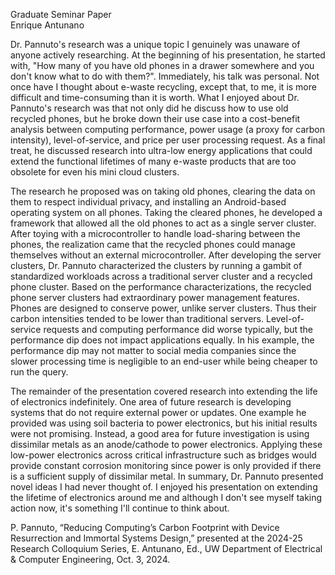 Graduate Seminar Paper <br>
Enrique Antunano <br>

Dr. Pannuto's research was a unique topic I genuinely was unaware of anyone actively researching. At the beginning of his presentation, he started with, "How many of you have old phones in a drawer somewhere and you don't know what to do with them?". Immediately, his talk was personal. Not once have I thought about e-waste recycling, except that, to me, it is more difficult and time-consuming than it is worth. What I enjoyed about Dr. Pannuto's research was that not only did he discuss how to use old recycled phones, but he broke down their use case into a cost-benefit analysis between computing performance, power usage (a proxy for carbon intensity), level-of-service, and price per user processing request. As a final treat, he discussed research into ultra-low energy applications that could extend the functional lifetimes of many e-waste products that are too obsolete for even his mini cloud clusters. 

The research he proposed was on taking old phones, clearing the data on them to respect individual privacy, and installing an Android-based operating system on all phones. Taking the cleared phones, he developed a framework that allowed all the old phones to act as a single server cluster. After toying with a microcontroller to handle load-sharing between the phones, the realization came that the recycled phones could manage themselves without an external microcontroller. After developing the server clusters, Dr. Pannuto characterized the clusters by running a gambit of standardized workloads across a traditional server cluster and a recycled phone cluster. Based on the performance characterizations, the recycled phone server clusters had extraordinary power management features. Phones are designed to conserve power, unlike server clusters. Thus their carbon intensities tended to be lower than traditional servers. Level-of-service requests and computing performance did worse typically, but the performance dip does not impact applications equally. In his example, the performance dip may not matter to social media companies since the slower processing time is negligible to an end-user while being cheaper to run the query.

The remainder of the presentation covered research into extending the life of electronics indefinitely. One area of future research is developing systems that do not require external power or updates. One example he provided was using soil bacteria to power electronics, but his initial results were not promising. Instead, a good area for future investigation is using dissimilar metals as an anode/cathode to power electronics. Applying these low-power electronics across critical infrastructure such as bridges would provide constant corrosion monitoring since power is only provided if there is a sufficient supply of dissimilar metal. In summary, Dr. Pannuto presented novel ideas I had never thought of. I enjoyed his presentation on extending the lifetime of electronics around me and although I don't see myself taking action now, it's something I'll continue to think about. 


P. Pannuto, “Reducing Computing’s Carbon Footprint with Device Resurrection and Immortal Systems Design,”  presented at the 2024-25 Research Colloquium Series, E. Antunano, Ed.,  UW Department of Electrical & Computer Engineering, Oct. 3, 2024.